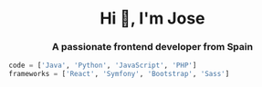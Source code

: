 <h1 align="center">Hi 👋, I'm Jose</h1>
<h3 align="center">A passionate frontend developer from Spain</h3>

```python
code = ['Java', 'Python', 'JavaScript', 'PHP']
frameworks = ['React', 'Symfony', 'Bootstrap', 'Sass']
```
